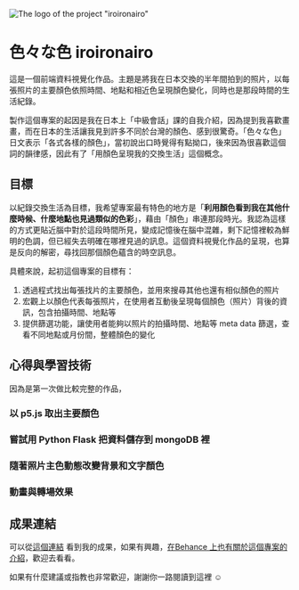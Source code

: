 ![The logo of the project "iroironairo"](https://ienming.github.io/iroironairo/favicon.png "The logo of the project 'iroironairo'")
# 色々な色 iroironairo

這是一個前端資料視覺化作品。主題是將我在日本交換的半年間拍到的照片，以每張照片的主要顏色依照時間、地點和相近色呈現顏色變化，同時也是那段時間的生活紀錄。  

製作這個專案的起因是我在日本上「中級會話」課的自我介紹，因為提到我喜歡畫畫，而在日本的生活讓我見到許多不同於台灣的顏色、感到很驚奇。「色々な色」日文表示「各式各樣的顏色」，當初說出口時覺得有點拗口，後來因為很喜歡這個詞的韻律感，因此有了「用顏色呈現我的交換生活」這個概念。

## 目標

以紀錄交換生活為目標，我希望專案最有特色的地方是「**利用顏色看到我在其他什麼時候、什麼地點也見過類似的色彩**」，藉由「顏色」串連那段時光。我認為這樣的方式更貼近腦中對於這段時間所見，變成記憶後在腦中混雜，剩下記憶裡較為鮮明的色調，但已經失去明確在哪裡見過的訊息。這個資料視覺化作品的呈現，也算是反向的解密，尋找回那個顏色蘊含的時空訊息。  

具體來說，起初這個專案的目標有：  
1. 透過程式找出每張找片的主要顏色，並用來搜尋其他也還有相似顏色的照片
2. 宏觀上以顏色代表每張照片，在使用者互動後呈現每個顏色（照片）背後的資訊，包含拍攝時間、地點等
3. 提供篩選功能，讓使用者能夠以照片的拍攝時間、地點等 meta data 篩選，查看不同地點或月份間，整體顏色的變化

## 心得與學習技術

因為是第一次做比較完整的作品，

### 以 p5.js 取出主要顏色

### 嘗試用 Python Flask 把資料儲存到 mongoDB 裡

### 隨著照片主色動態改變背景和文字顏色

### 動畫與轉場效果

## 成果連結

可以從[這個連結](https://ienming.github.io/iroironairo/#/ "游標顯示") 看到我的成果，如果有興趣，[在Behance 上也有關於這個專案的介紹](https://google.com](https://www.behance.net/gallery/186477055/-iroironairo)https://www.behance.net/gallery/186477055/-iroironairo "游標顯示")，歡迎去看看。

如果有什麼建議或指教也非常歡迎，謝謝你一路閱讀到這裡 ☺️
